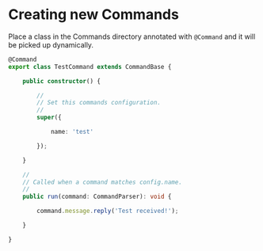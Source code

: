 # Creating new Commands
Place a class in the Commands directory annotated with `@Command` 
and it will be picked up dynamically.

```typescript
@Command
export class TestCommand extends CommandBase {

    public constructor() {

        //
        // Set this commands configuration.
        //
        super({

            name: 'test'

        });

    }

    //
    // Called when a command matches config.name.
    //
    public run(command: CommandParser): void {

        command.message.reply('Test received!');

    }

}
```
